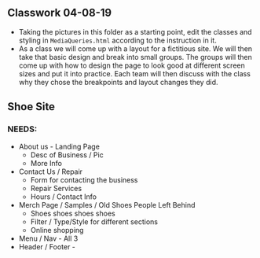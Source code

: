 ## Classwork 04-08-19

* Taking the pictures in this folder as a starting point, edit the classes and styling in `MediaQueries.html` according to the instruction in it. 
* As a class we will come up with a layout for a fictitious site. We will then take that basic design and break into small groups. The groups will then come up with how to design the page to look good at different screen sizes and put it into practice. Each team will then discuss with the class why they chose the breakpoints and layout changes they did. 

## Shoe Site

### NEEDS:
* About us - Landing Page
    * Desc of Business / Pic
    * More Info
* Contact Us / Repair
    * Form for contacting the business
    * Repair Services
    * Hours / Contact Info
* Merch Page / Samples / Old Shoes People Left Behind
    * Shoes shoes shoes shoes
    * Filter / Type/Style for different sections
    * Online shopping
* Menu / Nav - All 3
* Header / Footer - 
